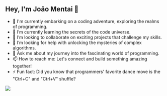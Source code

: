 ## Hey, I'm João Mentai 👋

- 🚀 I'm currently embarking on a coding adventure, exploring the realms of programming.
- 🌱 I’m currently learning the secrets of the code universe.
- 👯 I’m looking to collaborate on exciting projects that challenge my skills.
- 🤔 I’m looking for help with unlocking the mysteries of complex algorithms.
- 💬 Ask me about my journey into the fascinating world of programming.
- 📫 How to reach me: Let's connect and build something amazing together!
- ⚡ Fun fact: Did you know that programmers' favorite dance move is the "Ctrl+C" and "Ctrl+V" shuffle?


<picture>
<source
  srcset="https://github-readme-stats.vercel.app/api?username=joaopedro134&show_icons=true&theme=dark"
  media="(prefers-color-scheme: dark)"
/>
<source
  srcset="https://github-readme-stats.vercel.app/api?username=joaopedro134&show_icons=true"
  media="(prefers-color-scheme: light), (prefers-color-scheme: dark)"
/>
<img src="https://github-readme-stats.vercel.app/api?username=joaopedro134&show_icons=true" />
</picture>
